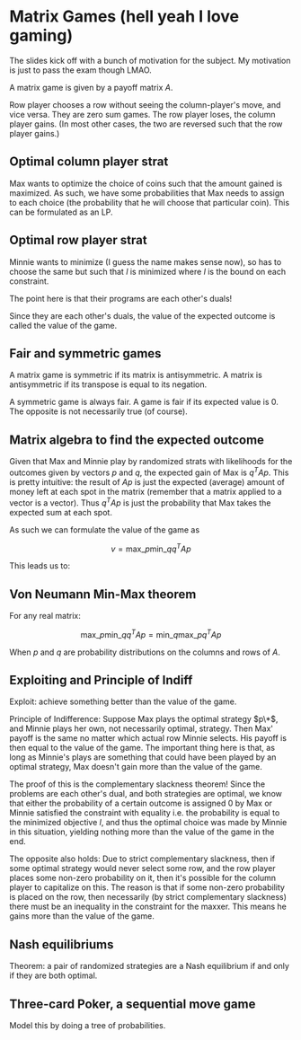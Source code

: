 # Matrix Games (hell yeah I love gaming)

The slides kick off with a bunch of motivation for the subject. My motivation is
just to pass the exam though LMAO.

A matrix game is given by a payoff matrix $A$.

Row player chooses a row without seeing the column-player's move, and vice
versa. They are zero sum games. The row player loses, the column player gains.
(In most other cases, the two are reversed such that the row player gains.)

## Optimal column player strat

Max wants to optimize the choice of coins such that the amount gained is
maximized. As such, we have some probabilities that Max needs to assign to each
choice (the probability that he will choose that particular coin). This can be
formulated as an LP.

## Optimal row player strat

Minnie wants to minimize (I guess the name makes sense now), so has to choose
the same but such that $l$ is minimized where $l$ is the bound on each
constraint.

The point here is that their programs are each other's duals!

Since they are each other's duals, the value of the expected outcome is called
the value of the game.

## Fair and symmetric games

A matrix game is symmetric if its matrix is antisymmetric. A matrix is
antisymmetric if its transpose is equal to its negation.

A symmetric game is always fair. A game is fair if its expected value is 0. The
opposite is not necessarily true (of course).

## Matrix algebra to find the expected outcome

Given that Max and Minnie play by randomized strats with likelihoods for the
outcomes given by vectors $p$ and $q$, the expected gain of Max is $q^TAp$. This
is pretty intuitive: the result of $Ap$ is just the expected (average) amount of
money left at each spot in the matrix (remember that a matrix applied to a
vector is a vector). Thus $q^TAp$ is just the probability that Max takes the
expected sum at each spot.

As such we can formulate the value of the game as

$$ v = \text{max}\_p \text{min}\_q q^TAp $$

This leads us to:

## Von Neumann Min-Max theorem

For any real matrix:

$$ \text{max}\_p \text{min}\_q q^TAp = \text{min}\_q \text{max}\_p q^TAp $$

When $p$ and $q$ are probability distributions on the columns and rows of $A$.

## Exploiting and Principle of Indiff

Exploit: achieve something better than the value of the game.

Principle of Indifference: Suppose Max plays the optimal strategy $p\*$, and
Minnie plays her own, not necessarily optimal, strategy. Then Max' payoff is the
same no matter which actual row Minnie selects. His payoff is then equal to the
value of the game. The important thing here is that, as long as Minnie's
plays are something that could have been played by an optimal strategy, Max
doesn't gain more than the value of the game.

The proof of this is the complementary slackness theorem! Since the problems are
each other's dual, and both strategies are optimal, we know that either the
probability of a certain outcome is assigned 0 by Max or Minnie satisfied the
constraint with equality i.e. the probability is equal to the minimized
objective $l$, and thus the optimal choice was made by Minnie in this situation,
yielding nothing more than the value of the game in the end.

The opposite also holds: Due to strict complementary slackness, then if some
optimal strategy would never select some row, and the row player places some
non-zero probability on it, then it's possible for the column player to
capitalize on this. The reason is that if some non-zero probability is placed on
the row, then necessarily (by strict complementary slackness) there must be an
inequality in the constraint for the maxxer. This means he gains more than the
value of the game.

## Nash equilibriums

Theorem: a pair of randomized strategies are a Nash equilibrium if and only if
they are both optimal.

## Three-card Poker, a sequential move game

Model this by doing a tree of probabilities.
